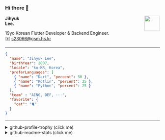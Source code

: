 ### Hi there 👋
<img src="https://github.githubassets.com/images/mona-loading-default.gif" width="50px" align="right">
</a>

**Jihyuk\
Lee.**

19yo Korean Flutter Developer & Backend Engineer.\
✉️ <s23066@gsm.hs.kr>

---

```json
{
  "name": "Jihyuk Lee",
  "birthYear": 2007,
  "locale": "ko-KR, Korea",
  "preferLanguages": [
    { "name": "Dart", "percent": 50 },
    { "name": "Kotlin", "percent": 25 },
    { "name": "Python", "percent": 25 }
  ],
  "team" : "AING, DEF, ···",
  "favorite": {
    "cat": "🐈"
  }
}
```
---
<details>
  <summary>github-profile-trophy (click me)</summary>
  
![](https://github-profile-trophy.vercel.app/?username=withJihyuk&row=1&column=8&theme=nord)
  
</details>
<details>
  <summary>github-readme-stats (click me)</summary>
  
<!--START_SECTION:waka-->
![Code Time](http://img.shields.io/badge/Code%20Time-862%20hrs%2018%20mins-blue)

![Lines of code](https://img.shields.io/badge/%EC%A0%80%EB%8A%94%20%EC%97%AC%ED%83%9C%EA%B9%8C%EC%A7%80%20-619.6%20thousand%20%EC%A4%84%EC%9D%98%20%EC%BD%94%EB%93%9C%EB%A5%BC%20%EC%9E%91%EC%84%B1%ED%96%88%EC%96%B4%EC%9A%94.-blue)

**저는 아침형 인간이에요. 🐤** 

```text
🌞 아침                     676 commits         █████░░░░░░░░░░░░░░░░░░░░   20.26 % 
🌆 낮　                     1151 commits        █████████░░░░░░░░░░░░░░░░   34.49 % 
🌃 저녁                     1193 commits        █████████░░░░░░░░░░░░░░░░   35.75 % 
🌙 밤　                     317 commits         ██░░░░░░░░░░░░░░░░░░░░░░░   09.50 % 
```


📊 **저는 이번주를 이렇게 시간을 보냈어요.** 

```text
🕑︎ Timezone: Asia/Seoul

💬 프로그래밍 언어들: 
Kotlin                   5 hrs 45 mins       ████████████████████░░░░░   78.00 % 
YAML                     57 mins             ███░░░░░░░░░░░░░░░░░░░░░░   13.02 % 
Java                     15 mins             █░░░░░░░░░░░░░░░░░░░░░░░░   03.46 % 
Gradle                   13 mins             █░░░░░░░░░░░░░░░░░░░░░░░░   03.01 % 
GitIgnore file           5 mins              ░░░░░░░░░░░░░░░░░░░░░░░░░   01.26 % 

🔥 에디터들: 
IntelliJ IDEA            7 hrs 22 mins       █████████████████████████   100.00 % 

💻 운영 체제들: 
Mac                      7 hrs 22 mins       █████████████████████████   100.00 % 
```


 Last Updated on 13/05/2025 18:50:36 UTC
<!--END_SECTION:waka-->

</details>

</div>

